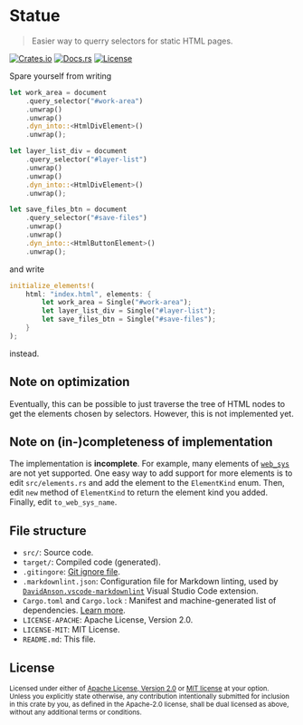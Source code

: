 # Statue

> Easier way to querry selectors for static HTML pages.

[![Crates.io](https://img.shields.io/crates/v/statue)](https://crates.io/crates/statue)
[![Docs.rs](https://docs.rs/statue/badge.svg)](https://docs.rs/statue)
[![License](https://img.shields.io/crates/l/statue)](https://crates.io/crates/statue)

Spare yourself from writing

```rust
let work_area = document
    .query_selector("#work-area")
    .unwrap()
    .unwrap()
    .dyn_into::<HtmlDivElement>()
    .unwrap();

let layer_list_div = document
    .query_selector("#layer-list")
    .unwrap()
    .unwrap()
    .dyn_into::<HtmlDivElement>()
    .unwrap();

let save_files_btn = document
    .query_selector("#save-files")
    .unwrap()
    .unwrap()
    .dyn_into::<HtmlButtonElement>()
    .unwrap();
```

and write

```rust
initialize_elements!(
    html: "index.html", elements: {
        let work_area = Single("#work-area");
        let layer_list_div = Single("#layer-list");   
        let save_files_btn = Single("#save-files");
    }
);
```

instead.

## Note on optimization

Eventually, this can be possible to just traverse the tree of HTML nodes to get
the elements chosen by selectors. However, this is not implemented yet.

## Note on (in-)completeness of implementation

The implementation is **incomplete**. For example, many elements of [`web_sys`]
are not yet supported. One easy way to add support for more elements is to edit
`src/elements.rs` and add the element to the `ElementKind` enum. Then, edit `new`
method of `ElementKind` to return the element kind you added. Finally, edit `to_web_sys_name`.

## File structure

- `src/`: Source code.
- `target/`: Compiled code (generated).
- `.gitingore`: [Git ignore file].
- `.markdownlint.json`: Configuration file for Markdown linting, used by
[`DavidAnson.vscode-markdownlint`] Visual Studio Code extension.
- `Cargo.toml` and `Cargo.lock` : Manifest and machine-generated list of
dependencies. [Learn more](https://doc.rust-lang.org/cargo/guide/cargo-toml-vs-cargo-lock.html).
- `LICENSE-APACHE`: Apache License, Version 2.0.
- `LICENSE-MIT`: MIT License.
- `README.md`: This file.

## License

<sup>
Licensed under either of <a href="LICENSE-APACHE">Apache License, Version
2.0</a> or <a href="LICENSE-MIT">MIT license</a> at your option.
</sup>

<br>

<sub>
Unless you explicitly state otherwise, any contribution intentionally submitted
for inclusion in this crate by you, as defined in the Apache-2.0 license, shall
be dual licensed as above, without any additional terms or conditions.
</sub>

[`web_sys`]: https://docs.rs/web-sys/latest/web_sys/index.html
[Git ignore file]: https://git-scm.com/docs/gitignore
[`DavidAnson.vscode-markdownlint`]: https://marketplace.visualstudio.com/items?itemName=DavidAnson.vscode-markdownlint
